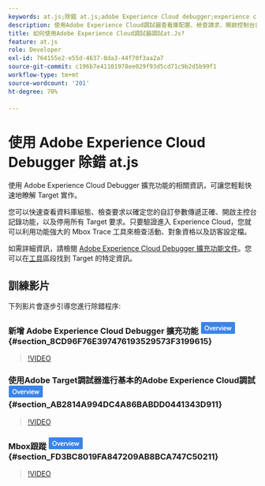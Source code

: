 ```yaml
---
keywords: at.js;除錯 at.js;adobe Experience Cloud debugger;experience cloud debugger;mbox trace;mbox 醒目提示
description: 使用Adobe Experience Cloud調試器查看庫配置、檢查請求、開啟控制台日誌記錄、禁用 [!DNL Target] 呼叫請求等。
title: 如何使用Adobe Experience Cloud調試器調試at.Js?
feature: at.js
role: Developer
exl-id: 764155e2-e55d-4637-8da3-44f70f3aa2a7
source-git-commit: c196b7e41101978ee029f93d5cd71c9b2d5b99f1
workflow-type: tm+mt
source-wordcount: '201'
ht-degree: 70%

---
```


# 使用 Adobe Experience Cloud Debugger 除錯 at.js

使用 Adobe Experience Cloud Debugger 擴充功能的相關資訊，可讓您輕鬆快速地瞭解 Target 實作。

您可以快速查看資料庫組態、檢查要求以確定您的自訂參數傳遞正確、開啟主控台記錄功能，以及停用所有 Target 要求。只要驗證進入 Experience Cloud，您就可以利用功能強大的 Mbox Trace 工具來檢查活動、對象資格以及訪客設定檔。

如需詳細資訊，請檢閱 [Adobe Experience Cloud Debugger 擴充功能文件](https://experienceleague.adobe.com/docs/debugger/using/experience-cloud-debugger.html)。您可以在[工具](https://experienceleague.adobe.com/docs/debugger/using/tools.html)區段找到 Target 的特定資訊。

## 訓練影片

下列影片會逐步引導您進行除錯程序:

### 新增 Adobe Experience Cloud Debugger 擴充功能 ![總覽徽章](/help/main/assets/overview.png) {#section_8CD96F76E397476193529573F3199615}

>[!VIDEO](https://video.tv.adobe.com/v/23114/)

### 使用Adobe Target調試器進行基本的Adobe Experience Cloud調試 ![概述徽章](/help/main/assets/overview.png) {#section_AB2814A994DC4A86BABDD0441343D911}

>[!VIDEO](https://video.tv.adobe.com/v/23115/)

### Mbox跟蹤 ![概述徽章](/help/main/assets/overview.png) {#section_FD3BC8019FA847209AB8BCA747C50211}

>[!VIDEO](https://video.tv.adobe.com/v/23113/)
